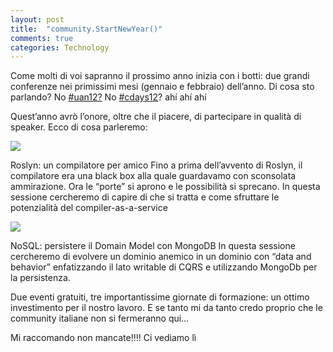 ```yaml
---
layout: post
title:  "community.StartNewYear()"
comments: true
categories: Technology
---
```



Come molti di voi sapranno il prossimo anno inizia con i botti: due grandi conferenze nei primissimi mesi (gennaio e febbraio) dell&#8217;anno. Di cosa sto parlando?
No [#uan12?](http://ugialt.net/) No [#cdays12](http://www.communitydays.it/events/communitydays-2012/)? ahí ahí ahí

Quest&#8217;anno avrò l&#8217;onore, oltre che il piacere, di partecipare in qualità di speaker. Ecco di cosa parleremo:

![](http://melkio.codiceplastico.com/images/uploads/2011/12/ugialtnet-300x88.png)

Roslyn: un compilatore per amico
Fino a prima dell&#8217;avvento di Roslyn, il compilatore era una black box alla quale guardavamo con sconsolata ammirazione. Ora le &#8220;porte&#8221; si aprono e le possibilità si sprecano. In questa sessione cercheremo di capire di che si tratta e come sfruttare le potenzialità del compiler-as-a-service

![](http://melkio.codiceplastico.com/images/uploads/2011/12/communitydays-300x81.png)

NoSQL: persistere il Domain Model con MongoDB
In questa sessione cercheremo di evolvere un dominio anemico in un dominio con &#8220;data and behavior&#8221; enfatizzando il lato writable di CQRS e utilizzando MongoDb per la persistenza.

Due eventi gratuiti, tre importantissime giornate di formazione: un ottimo investimento per il nostro lavoro. E se tanto mi da tanto credo proprio che le community italiane non si fermeranno qui&#8230;

Mi raccomando non mancate!!!!
Ci vediamo lì


